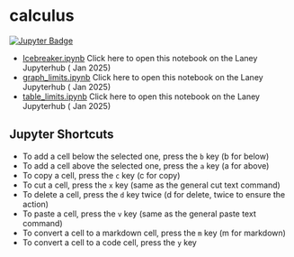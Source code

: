 # calculus

[![Jupyter Badge](https://img.shields.io/badge/jupyter-%23777777.svg?style=plastic&logo=jupyter)](https://laney.cloudbank.2i2c.cloud/hub/user-redirect/git-pull?repo=https%3A%2F%2Fgithub.com%2Fcal-icor%2Fcalculus&urlpath=lab%2Ftree%2Fcalculus%2FIcebreaker.ipynb&branch=main)

- [Icebreaker.ipynb](https://laney.cloudbank.2i2c.cloud/hub/user-redirect/git-pull?repo=https%3A%2F%2Fgithub.com%2Fcal-icor%2Fcalculus&urlpath=lab%2Ftree%2Fcalculus%2FIcebreaker.ipynb&branch=main)   Click here to open this notebook on the Laney Jupyterhub ( Jan 2025)
- [graph_limits.ipynb](https://laney.cloudbank.2i2c.cloud/hub/user-redirect/git-pull?repo=https%3A%2F%2Fgithub.com%2Fcal-icor%2Fcalculus&urlpath=lab%2Ftree%2Fcalculus%2Fgraph_limits.ipynb&branch=main)   Click here to open this notebook on the Laney Jupyterhub ( Jan 2025)
- [table_limits.ipynb](https://laney.cloudbank.2i2c.cloud/hub/user-redirect/git-pull?repo=https%3A%2F%2Fgithub.com%2Fcal-icor%2Fcalculus&urlpath=lab%2Ftree%2Fcalculus%2Ftable_limits.ipynb&branch=main)   Click here to open this notebook on the Laney Jupyterhub ( Jan 2025) 
## Jupyter Shortcuts

- To add a cell below the selected one, press the `b` key (b for below)
- To add a cell above the selected one, press the `a` key (a for above)
- To copy a cell, press the `c` key (c for copy)
- To cut a cell, press the `x` key (same as the general cut text command)
- To delete a cell, press the `d` key twice (d for delete, twice to ensure the action)
- To paste a cell, press the `v` key (same as the general paste text command)
- To convert a cell to a markdown cell, press the `m` key (m for markdown)
- To convert a cell to a code cell, press the `y` key
